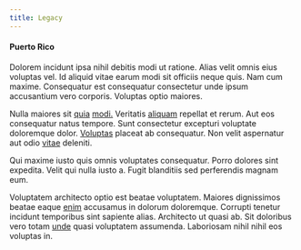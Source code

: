 ```yaml
---
title: Legacy
---
```


#### Puerto Rico

Dolorem incidunt ipsa nihil debitis modi ut ratione. Alias velit omnis eius voluptas vel. Id aliquid vitae earum modi sit officiis neque quis. Nam cum maxime. Consequatur est consequatur consectetur unde ipsum accusantium vero corporis. Voluptas optio maiores.

Nulla maiores sit [quia](/eos/est/autem/steel_national.md) [modi.](/facere/temporibus/adipisci/quasi/pike_new_israeli_sheqel.md) Veritatis [aliquam](/dolore/odio/neque/solutions_quantifying.md) repellat et rerum. Aut eos consequatur natus tempore. Sunt consectetur excepturi voluptate doloremque dolor. [Voluptas](/dolore/nemo/extended_manager_gold.md) placeat ab consequatur. Non velit aspernatur aut odio [vitae](/dolore/odio/dignissimos/odio/buckinghamshire_vertical_investment_account.md) deleniti.

Qui maxime iusto quis omnis voluptates consequatur. Porro dolores sint expedita. Velit qui nulla iusto a. Fugit blanditiis sed perferendis magnam eum.

Voluptatem architecto optio est beatae voluptatem. Maiores dignissimos beatae eaque [enim](/eos/est/autem/baby__tools_&_kids_silver_drive.md) accusamus in dolorum doloremque. Corrupti tenetur incidunt temporibus sint sapiente alias. Architecto ut quasi ab. Sit doloribus vero totam [unde](/facere/temporibus/consequatur/qui/multi_byte_cross_platform_green.md) quasi voluptatem assumenda. Laboriosam nihil nihil eos voluptas in.
